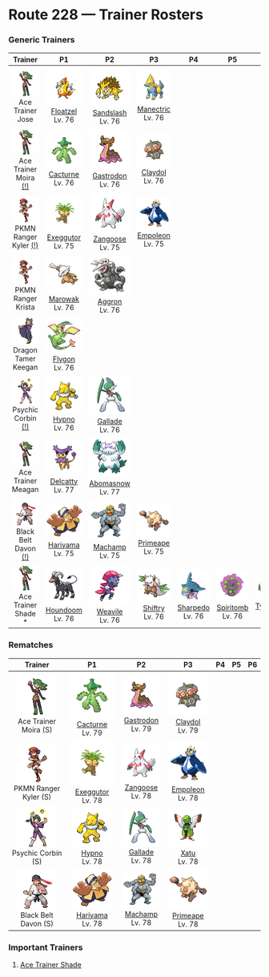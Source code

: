 # Route 228 — Trainer Rosters

### Generic Trainers

| Trainer | P1 | P2 | P3 | P4 | P5 | P6 |
|:-------:|:--:|:--:|:--:|:--:|:--:|:--:|
| ![Ace Trainer Jose](../../assets/trainers/ace_trainer.png "Ace Trainer Jose")<br>Ace Trainer Jose | ![Floatzel](../../assets/sprites/floatzel/front.gif "Floatzel")<br>[Floatzel](../../pokemon/floatzel.md/)<br>Lv. 76 | ![Sandslash](../../assets/sprites/sandslash/front.gif "Sandslash")<br>[Sandslash](../../pokemon/sandslash.md/)<br>Lv. 76 | ![Manectric](../../assets/sprites/manectric/front.gif "Manectric")<br>[Manectric](../../pokemon/manectric.md/)<br>Lv. 76 |
| ![Ace Trainer Moira (!)](../../assets/trainers/ace_trainer.png "Ace Trainer Moira (!)")<br>Ace Trainer Moira [(!)](#rematches) | ![Cacturne](../../assets/sprites/cacturne/front.gif "Cacturne")<br>[Cacturne](../../pokemon/cacturne.md/)<br>Lv. 76 | ![Gastrodon](../../assets/sprites/gastrodon/front.gif "Gastrodon")<br>[Gastrodon](../../pokemon/gastrodon.md/)<br>Lv. 76 | ![Claydol](../../assets/sprites/claydol/front.gif "Claydol")<br>[Claydol](../../pokemon/claydol.md/)<br>Lv. 76 |
| ![PKMN Ranger Kyler (!)](../../assets/trainers/pkmn_ranger.png "PKMN Ranger Kyler (!)")<br>PKMN Ranger Kyler [(!)](#rematches) | ![Exeggutor](../../assets/sprites/exeggutor/front.gif "Exeggutor")<br>[Exeggutor](../../pokemon/exeggutor.md/)<br>Lv. 75 | ![Zangoose](../../assets/sprites/zangoose/front.gif "Zangoose")<br>[Zangoose](../../pokemon/zangoose.md/)<br>Lv. 75 | ![Empoleon](../../assets/sprites/empoleon/front.gif "Empoleon")<br>[Empoleon](../../pokemon/empoleon.md/)<br>Lv. 75 |
| ![PKMN Ranger Krista](../../assets/trainers/pkmn_ranger.png "PKMN Ranger Krista")<br>PKMN Ranger Krista | ![Marowak](../../assets/sprites/marowak/front.gif "Marowak")<br>[Marowak](../../pokemon/marowak.md/)<br>Lv. 76 | ![Aggron](../../assets/sprites/aggron/front.gif "Aggron")<br>[Aggron](../../pokemon/aggron.md/)<br>Lv. 76 |
| ![Dragon Tamer Keegan](../../assets/trainers/dragon_tamer.png "Dragon Tamer Keegan")<br>Dragon Tamer Keegan | ![Flygon](../../assets/sprites/flygon/front.gif "Flygon")<br>[Flygon](../../pokemon/flygon.md/)<br>Lv. 76 |
| ![Psychic Corbin (!)](../../assets/trainers/psychic.png "Psychic Corbin (!)")<br>Psychic Corbin [(!)](#rematches) | ![Hypno](../../assets/sprites/hypno/front.gif "Hypno")<br>[Hypno](../../pokemon/hypno.md/)<br>Lv. 76 | ![Gallade](../../assets/sprites/gallade/front.gif "Gallade")<br>[Gallade](../../pokemon/gallade.md/)<br>Lv. 76 |
| ![Ace Trainer Meagan](../../assets/trainers/ace_trainer.png "Ace Trainer Meagan")<br>Ace Trainer Meagan | ![Delcatty](../../assets/sprites/delcatty/front.gif "Delcatty")<br>[Delcatty](../../pokemon/delcatty.md/)<br>Lv. 77 | ![Abomasnow](../../assets/sprites/abomasnow/front.gif "Abomasnow")<br>[Abomasnow](../../pokemon/abomasnow.md/)<br>Lv. 77 |
| ![Black Belt Davon (!)](../../assets/trainers/black_belt.png "Black Belt Davon (!)")<br>Black Belt Davon [(!)](#rematches) | ![Hariyama](../../assets/sprites/hariyama/front.gif "Hariyama")<br>[Hariyama](../../pokemon/hariyama.md/)<br>Lv. 75 | ![Machamp](../../assets/sprites/machamp/front.gif "Machamp")<br>[Machamp](../../pokemon/machamp.md/)<br>Lv. 75 | ![Primeape](../../assets/sprites/primeape/front.gif "Primeape")<br>[Primeape](../../pokemon/primeape.md/)<br>Lv. 75 |
| ![Ace Trainer Shade *](../../assets/trainers/ace_trainer.png "Ace Trainer Shade *")<br>Ace Trainer Shade * | ![Houndoom](../../assets/sprites/houndoom/front.gif "Houndoom")<br>[Houndoom](../../pokemon/houndoom.md/)<br>Lv. 76 | ![Weavile](../../assets/sprites/weavile/front.gif "Weavile")<br>[Weavile](../../pokemon/weavile.md/)<br>Lv. 76 | ![Shiftry](../../assets/sprites/shiftry/front.gif "Shiftry")<br>[Shiftry](../../pokemon/shiftry.md/)<br>Lv. 76 | ![Sharpedo](../../assets/sprites/sharpedo/front.gif "Sharpedo")<br>[Sharpedo](../../pokemon/sharpedo.md/)<br>Lv. 76 | ![Spiritomb](../../assets/sprites/spiritomb/front.gif "Spiritomb")<br>[Spiritomb](../../pokemon/spiritomb.md/)<br>Lv. 76 | ![Tyranitar](../../assets/sprites/tyranitar/front.gif "Tyranitar")<br>[Tyranitar](../../pokemon/tyranitar.md/)<br>Lv. 77 |


### Rematches

| Trainer | P1 | P2 | P3 | P4 | P5 | P6 |
|:-------:|:--:|:--:|:--:|:--:|:--:|:--:|
| ![Ace Trainer Moira (S)](../../assets/trainers/ace_trainer.png "Ace Trainer Moira (S)")<br>Ace Trainer Moira (S) | ![Cacturne](../../assets/sprites/cacturne/front.gif "Cacturne")<br>[Cacturne](../../pokemon/cacturne.md/)<br>Lv. 79 | ![Gastrodon](../../assets/sprites/gastrodon/front.gif "Gastrodon")<br>[Gastrodon](../../pokemon/gastrodon.md/)<br>Lv. 79 | ![Claydol](../../assets/sprites/claydol/front.gif "Claydol")<br>[Claydol](../../pokemon/claydol.md/)<br>Lv. 79 |
| ![PKMN Ranger Kyler (S)](../../assets/trainers/pkmn_ranger.png "PKMN Ranger Kyler (S)")<br>PKMN Ranger Kyler (S) | ![Exeggutor](../../assets/sprites/exeggutor/front.gif "Exeggutor")<br>[Exeggutor](../../pokemon/exeggutor.md/)<br>Lv. 78 | ![Zangoose](../../assets/sprites/zangoose/front.gif "Zangoose")<br>[Zangoose](../../pokemon/zangoose.md/)<br>Lv. 78 | ![Empoleon](../../assets/sprites/empoleon/front.gif "Empoleon")<br>[Empoleon](../../pokemon/empoleon.md/)<br>Lv. 78 |
| ![Psychic Corbin (S)](../../assets/trainers/psychic.png "Psychic Corbin (S)")<br>Psychic Corbin (S) | ![Hypno](../../assets/sprites/hypno/front.gif "Hypno")<br>[Hypno](../../pokemon/hypno.md/)<br>Lv. 78 | ![Gallade](../../assets/sprites/gallade/front.gif "Gallade")<br>[Gallade](../../pokemon/gallade.md/)<br>Lv. 78 | ![Xatu](../../assets/sprites/xatu/front.gif "Xatu")<br>[Xatu](../../pokemon/xatu.md/)<br>Lv. 78 |
| ![Black Belt Davon (S)](../../assets/trainers/black_belt.png "Black Belt Davon (S)")<br>Black Belt Davon (S) | ![Hariyama](../../assets/sprites/hariyama/front.gif "Hariyama")<br>[Hariyama](../../pokemon/hariyama.md/)<br>Lv. 78 | ![Machamp](../../assets/sprites/machamp/front.gif "Machamp")<br>[Machamp](../../pokemon/machamp.md/)<br>Lv. 78 | ![Primeape](../../assets/sprites/primeape/front.gif "Primeape")<br>[Primeape](../../pokemon/primeape.md/)<br>Lv. 78 |


### Important Trainers

1. [Ace Trainer Shade](important_trainers.md#ace-trainer-shade)
